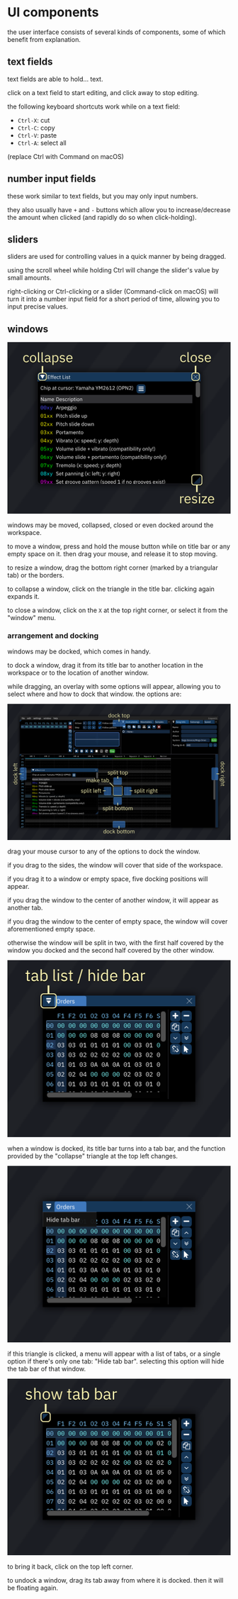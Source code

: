 # UI components

the user interface consists of several kinds of components, some of which benefit from explanation.

## text fields

text fields are able to hold... text.

click on a text field to start editing, and click away to stop editing.

the following keyboard shortcuts work while on a text field:

- `Ctrl-X`: cut
- `Ctrl-C`: copy
- `Ctrl-V`: paste
- `Ctrl-A`: select all

(replace Ctrl with Command on macOS)

## number input fields

these work similar to text fields, but you may only input numbers.

they also usually have `+` and `-` buttons which allow you to increase/decrease the amount when clicked (and rapidly do so when click-holding).

## sliders

sliders are used for controlling values in a quick manner by being dragged.

using the scroll wheel while holding Ctrl will change the slider's value by small amounts.

right-clicking or Ctrl-clicking or a slider (Command-click on macOS) will turn it into a number input field for a short period of time, allowing you to input precise values.

## windows

![window](window.png)

windows may be moved, collapsed, closed or even docked around the workspace.

to move a window, press and hold the mouse button while on title bar or any empty space on it.
then drag your mouse, and release it to stop moving.

to resize a window, drag the bottom right corner (marked by a triangular tab) or the borders.

to collapse a window, click on the triangle in the title bar.
clicking again expands it.

to close a window, click on the `X` at the top right corner, or select it from the "window" menu.

### arrangement and docking

windows may be docked, which comes in handy.

to dock a window, drag it from its title bar to another location in the workspace or to the location of another window.

while dragging, an overlay with some options will appear, allowing you to select where and how to dock that window.
the options are:

![docking options](docking.png)

drag your mouse cursor to any of the options to dock the window.

if you drag to the sides, the window will cover that side of the workspace.

if you drag it to a window or empty space, five docking positions will appear.

if you drag the window to the center of another window, it will appear as another tab.

if you drag the window to the center of empty space, the window will cover aforementioned empty space.

otherwise the window will be split in two, with the first half covered by the window you docked and the second half covered by the other window.

![tab1](tab1.png)

when a window is docked, its title bar turns into a tab bar, and the function provided by the "collapse" triangle at the top left changes.

![tab2](tab2.png)

if this triangle is clicked, a menu will appear with a list of tabs, or a single option if there's only one tab: "Hide tab bar".
selecting this option will hide the tab bar of that window.

![tab3](tab3.png)

to bring it back, click on the top left corner.

to undock a window, drag its tab away from where it is docked. then it will be floating again.
